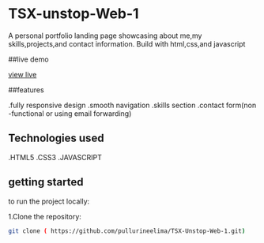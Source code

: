 # TSX-unstop-Web-1

A personal portfolio landing page showcasing about me,my skills,projects,and contact information.
Build with html,css,and javascript

##live demo

[view live](https://github.com/pullurineelima/TSX-Unstop-Web-1)

##features

.fully responsive design
.smooth navigation
.skills section 
.contact form(non -functional or using email forwarding)

## Technologies used

.HTML5
.CSS3
.JAVASCRIPT

## getting started

to run the project locally:

1.Clone the repository:
```bash
git clone ( https://github.com/pullurineelima/TSX-Unstop-Web-1.git)
